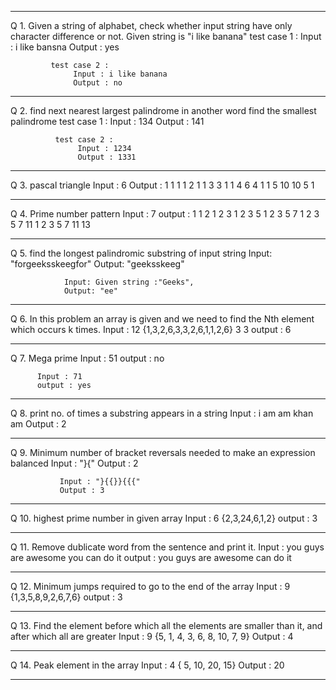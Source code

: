 __________________________________________________________________________________________________________________________________
Q 1. Given a string of alphabet, check whether input string have only character difference or not. Given string is "i like banana"
             test case 1 :
                  Input : i like bansna
                  Output : yes

             test case 2 :
                  Input : i like banana
                  Output : no

____________________________________________________________________________________________________________________________________

Q 2. find next nearest largest palindrome in another word find the smallest palindrome
              test case 1 :
                   Input : 134
                   Output : 141
 
              test case 2 :
                   Input : 1234
                   Output : 1331

____________________________________________________________________________________________________________________________________

Q 3. pascal triangle
           Input : 6
           Output : 1
                    1 1
                    1 2 1
                    1 3 3 1
                    1 4 6 4 1
                    1 5 10 10 5 1

_____________________________________________________________________________________________________________________________________

Q 4. Prime number pattern
            Input : 7
            output : 1
                     1 2
                     1 2 3
                     1 2 3 5
                     1 2 3 5 7
                     1 2 3 5 7 11
                     1 2 3 5 7 11 13 

_______________________________________________________________________________________________________________________________________

Q 5. find the longest palindromic substring of input string
                Input: "forgeeksskeegfor" 
                Output: "geeksskeeg"

                Input: Given string :"Geeks", 
                Output: "ee"

______________________________________________________________________________________________________________________________________

Q 6. In this problem an array is given and we need to find the Nth element which occurs k times.
               Input : 12
                       {1,3,2,6,3,3,2,6,1,1,2,6}
                       3
                       3
               output : 6

_____________________________________________________________________________________________________________________________________

Q 7. Mega prime
          Input : 51
          output : no

          Input : 71
          output : yes
     

_____________________________________________________________________________________________________________________________________

Q 8. print no. of times a substring appears in a string
              Input : i am am khan
                      am
              Output : 2

_____________________________________________________________________________________________________________________________________

Q 9. Minimum number of bracket reversals needed to make an expression balanced
               Input : "}{"
               Output : 2

               Input : "}{{}}{{{"
               Output : 3

______________________________________________________________________________________________________________________________________

Q 10. highest prime number in given array
              Input : 6
                      {2,3,24,6,1,2}
              output : 3

______________________________________________________________________________________________________________________________________

Q 11. Remove dublicate word from the sentence and print it.
              Input : you guys are awesome you can do it
              output : you guys are awesome can do it

______________________________________________________________________________________________________________________________________

Q 12. Minimum jumps required to go to the end of the array
              Input : 9
                      {1,3,5,8,9,2,6,7,6}
              output : 3

_______________________________________________________________________________________________________________________________________

Q 13. Find the element before which all the elements are smaller than it, and after which all are greater
              Input : 9
                      {5, 1, 4, 3, 6, 8, 10, 7, 9}
              Output : 4

________________________________________________________________________________________________________________________________________

Q 14. Peak element in the array 
             Input : 4
                     { 5, 10, 20, 15}
             Output : 20

________________________________________________________________________________________________________________________________________

